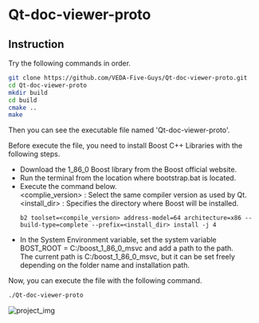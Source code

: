 # Qt-doc-viewer-proto

## Instruction
Try the following commands in order.
```bash
git clone https://github.com/VEDA-Five-Guys/Qt-doc-viewer-proto.git
cd Qt-doc-viewer-proto
mkdir build
cd build
cmake ..
make
```
Then you can see the executable file named 'Qt-doc-viewer-proto'.  

Before execute the file, you need to install Boost C++ Libraries with the following steps.
- Download the 1_86_0 Boost library from the Boost official website.
- Run the terminal from the location where bootstrap.bat is located.
- Execute the command below.  
  <complie_version> : Select the same compiler version as used by Qt.  
  <install_dir>             : Specifies the directory where Boost will be installed.  
  ```
  b2 toolset=<compile_version> address-model=64 architecture=x86 --build-type=complete --prefix=<install_dir> install -j 4
  ```
- In the System Environment variable, set the system variable BOST_ROOT = C:/boost_1_86_0_msvc and add a path to the path.  
  The current path is C:/boost_1_86_0_msvc, but it can be set freely depending on the folder name and installation path.

Now, you can execute the file with the following command.
```bash
./Qt-doc-viewer-proto
```
![project_img](https://github.com/user-attachments/assets/b54d0842-1350-423d-bb9f-ea0eed076788)
